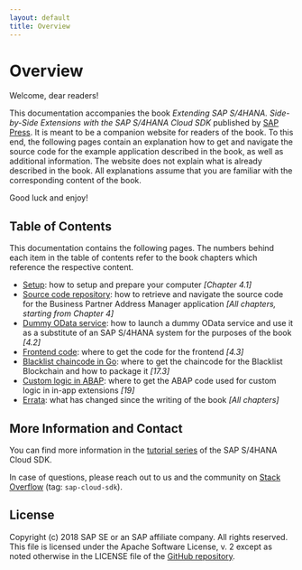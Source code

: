 ```yaml
---
layout: default
title: Overview
---
```

# Overview
Welcome, dear readers!

This documentation accompanies the book _Extending SAP S/4HANA. Side-by-Side Extensions with the SAP S/4HANA Cloud SDK_ published by [SAP Press](https://www.sap-press.com/extending-sap-s4hana_4655/).
It is meant to be a companion website for readers of the book. To this end, the following pages contain an explanation how to get and navigate the source code for the example application described in the book, as well as additional information.
The website does not explain what is already described in the book.
All explanations assume that you are familiar with the corresponding content of the book.

Good luck and enjoy!

## Table of Contents
This documentation contains the following pages.
The numbers behind each item in the table of contents refer to the book chapters which reference the respective content.

* [Setup](pages/setup.html): how to setup and prepare your computer _[Chapter 4.1]_
* [Source code repository](pages/source-code.html): how to retrieve and navigate the source code for the Business Partner Address Manager application _[All chapters, starting from Chapter 4]_
* [Dummy OData service](pages/mock-odata.html): how to launch a dummy OData service and use it as a substitute of an SAP S/4HANA system for the purposes of the book _[4.2]_
* [Frontend code](pages/frontend.html): where to get the code for the frontend _[4.3]_
* [Blacklist chaincode in Go](pages/chaincode.html): where to get the chaincode for the Blacklist Blockchain and how to package it _[17.3]_
* [Custom logic in ABAP](pages/custom-logic-abap.html): where to get the ABAP code used for custom logic in in-app extensions _[19]_
* [Errata](pages/errata.html): what has changed since the writing of the book _[All chapters]_

## More Information and Contact
You can find more information in the [tutorial series](https://blogs.sap.com/2017/05/10/first-steps-with-sap-s4hana-cloud-sdk/) of the SAP S/4HANA Cloud SDK.

In case of questions, please reach out to us and the community on [Stack Overflow](https://stackoverflow.com/tags/sap-cloud-sdk) (tag: `sap-cloud-sdk`).

## License
Copyright (c) 2018 SAP SE or an SAP affiliate company. All rights reserved.
This file is licensed under the Apache Software License, v. 2 except as noted otherwise in the LICENSE file of the [GitHub repository](https://github.com/SAP/cloud-s4-sdk-book).
